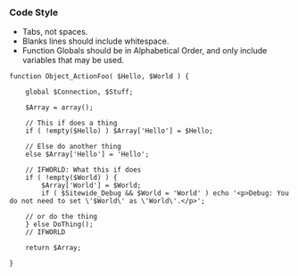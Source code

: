 ### Code Style

* Tabs, not spaces.
* Blanks lines should include whitespace.
* Function Globals should be in Alphabetical Order, and only include variables that may be used.

```
function Object_ActionFoo( $Hello, $World ) {
	
	global $Connection, $Stuff;
	
	$Array = array();
	
	// This if does a thing
	if ( !empty($Hello) ) $Array['Hello'] = $Hello;
		
	// Else do another thing
	else $Array['Hello'] = 'Hello';
	
	// IFWORLD: What this if does
	if ( !empty($World) ) {
		$Array['World'] = $World;
		if ( $Sitewide_Debug && $World = 'World' ) echo '<p>Debug: You do not need to set \'$World\' as \'World\'.</p>';
	
	// or do the thing
	} else DoThing();
	// IFWORLD
	
	return $Array;
	
}
```
